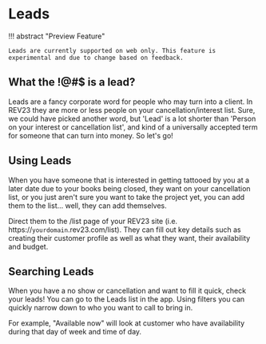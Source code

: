 # Leads

!!! abstract "Preview Feature"

    Leads are currently supported on web only. This feature is experimental and due to change based on feedback.

## What the !@#$ is a lead?

Leads are a fancy corporate word for people who may turn into a client. In REV23 they are more or less people on your cancellation/interest list. Sure, we could have picked another word, but 'Lead' is a lot shorter than 'Person on your interest or cancellation list', and kind of a universally accepted term for someone that can turn into money. So let's go!

## Using Leads

When you have someone that is interested in getting tattooed by you at a later date due to your books being closed, they want on your cancellation list, or you just aren't sure you want to take the project yet, you can add them to the list... well, they can add themselves.

Direct them to the /list page of your REV23 site (i.e. https://`yourdomain`.rev23.com/list). They can fill out key details such as creating their customer profile as well as what they want, their availability and budget.

## Searching Leads

When you have a no show or cancellation and want to fill it quick, check your leads! You can go to the Leads list in the app. Using filters you can quickly narrow down to who you want to call to bring in. 

For example, "Available now" will look at customer who have availability during that day of week and time of day.